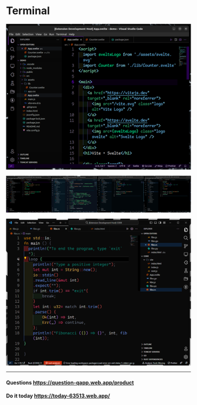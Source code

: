 # Terminal

![This is a image](https://github.com/yesomac/terminal/blob/main/imgs/terminal.png?raw=true)

![This is a image](https://github.com/yesomac/terminal/blob/main/imgs/terminals.png?raw=true)

![this is a image](https://github.com/y3mm/spacial/blob/main/img/spacial2.png?raw=true)


<!-- ![This is a image](https://github.com/yesomac/terminal/blob/main/imgs/terminal2.png?raw=true) -->

<!-- ![This is a image](https://github.com/yesomac/terminal/blob/main/imgs/terminal3.png?raw=true) -->

<!-- ![This is a image](https://github.com/yesomac/terminal/blob/main/imgs/terminal4.png?raw=true) -->

<!-- ![This is a image](https://github.com/yesomac/terminal/blob/main/imgs/terminal6.png?raw=true) -->

---
#### Questions <https://question-qapp.web.app/product>

#### Do it today <https://today-63513.web.app/>

